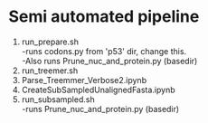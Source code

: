 # Semi automated pipeline

1. run_prepare.sh <br />
      -runs codons.py from 'p53' dir, change this.<br />
      -Also runs Prune_nuc_and_protein.py (basedir)<br />
2. run_treemer.sh <br />
3. Parse_Treemmer_Verbose2.ipynb <br />
4. CreateSubSampledUnalignedFasta.ipynb <br />
5. run_subsampled.sh<br />
      -runs Prune_nuc_and_protein.py (basedir) <br />
